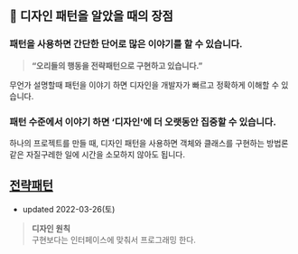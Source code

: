 ## 🚀 디자인 패턴을 알았을 때의 장점

### 패턴을 사용하면 간단한 단어로 많은 이야기를 할 수 있습니다.

> **“오리들의 행동을 전략패턴으로 구현하고 있습니다.”**
>

무언가 설명할때 패턴을 이야기 하면 디자인을 개발자가 빠르고 정확하게 이해할 수 있습니다.

### 패턴 수준에서 이야기 하면 ‘디자인'에 더 오랫동안 집중할 수 있습니다.

하나의 프로젝트를 만들 때, 디자인 패턴을 사용하면 객체와 클래스를 구현하는 방법론 같은 자질구레한 일에 시간을 소모하지 않아도 됩니다.


## [전략패턴](docs/Strategy.md) 
- updated 2022-03-26(토)
> **디자인 원칙**
> <br>
> 구현보다는 인터페이스에 맞춰서 프로그래밍 한다.